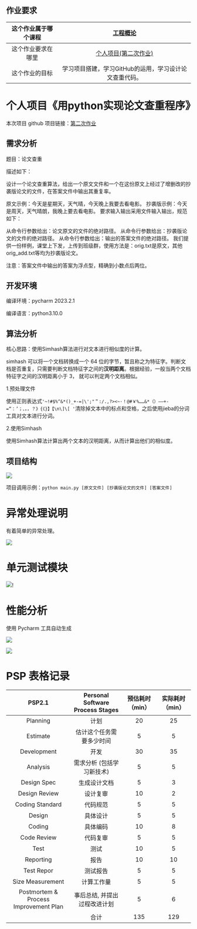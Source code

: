 ## 作业要求

| 这个作业属于哪个课程 | [工程概论](https://edu.cnblogs.com/campus/jmu/ComputerScience21) |
| :------------------: | :----------------------------------------------------------: |
|  这个作业要求在哪里  | [个人项目(第二次作业)](https://edu.cnblogs.com/campus/jmu/ComputerScience21/homework/13034) |
|    这个作业的目标    |    学习项目搭建，学习GitHub的运用，学习设计论文查重代码。    |

# 个人项目《用python实现论文查重程序》

本次项目 github 项目链接：[第二次作业](https://github.com/laobaz/laobaz/tree/main/202121331104)

## 需求分析

题目：论文查重

描述如下：

设计一个论文查重算法，给出一个原文文件和一个在这份原文上经过了增删改的抄袭版论文的文件，在答案文件中输出其重复率。

原文示例：今天是星期天，天气晴，今天晚上我要去看电影。
抄袭版示例：今天是周天，天气晴朗，我晚上要去看电影。
要求输入输出采用文件输入输出，规范如下：

从命令行参数给出：论文原文的文件的绝对路径。
从命令行参数给出：抄袭版论文的文件的绝对路径。
从命令行参数给出：输出的答案文件的绝对路径。
我们提供一份样例，课堂上下发，上传到班级群，使用方法是：orig.txt是原文，其他orig_add.txt等均为抄袭版论文。

注意：答案文件中输出的答案为浮点型，精确到小数点后两位。



## 开发环境

编译环境：pycharm 2023.2.1

编译语言：python3.10.0



## 算法分析



核心思路：使用Simhash算法进行对文本进行相似度的计算。

simhash 可以将一个文档转换成一个 64 位的字节，暂且称之为特征字。判断文档是否重复，只需要判断文档特征字之间的**汉明距离**。根据经验，一般当两个文档特征字之间的汉明距离小于 3， 就可以判定两个文档相似。



1.预处理文件

使用正则表达式`'~!#$%^&*()_+-=|\';"＂:/.,?><~·！@#￥%……&*（）——+-=“：’；、。，？》{《}】【\n\]\[ '`清除掉文本中的标点和空格，之后使用jieba的分词工具对文本进行分词。



2.使用Simhash

使用Simhash算法计算出两个文本的汉明距离，从而计算出他们的相似度。



## 项目结构
![](https://img2023.cnblogs.com/blog/3272818/202309/3272818-20230919224932403-257275416.png)







项目调用示例：`python main.py [原文文件] [抄袭版论文的文件] [答案文件]`





# 异常处理说明

有着简单的异常处理。


![](https://img2023.cnblogs.com/blog/3272818/202309/3272818-20230919225632804-1586188924.png)




# 单元测试模块

![](https://img2023.cnblogs.com/blog/3272818/202309/3272818-20230919224959826-180982371.png)!





# 性能分析

使用 Pycharm 工具自动生成

![](https://img2023.cnblogs.com/blog/3272818/202309/3272818-20230919225524530-1746625617.png)



![](https://img2023.cnblogs.com/blog/3272818/202309/3272818-20230919225030531-944856559.png)






# PSP 表格记录

|                PSP2.1                 | Personal Software Process Stages | 预估耗时（min） | 实际耗时（min） |
| :-----------------------------------: | :------------------------------: | :-------------: | :-------------: |
|               Planning                |               计划               |       20        |       25        |
|               Estimate                |     估计这个任务需要多少时间     |        5        |        5        |
|              Development              |               开发               |       30        |       35        |
|               Analysis                |    需求分析 (包括学习新技术)     |        5        |        5        |
|              Design Spec              |           生成设计文档           |        5        |        3        |
|             Design Review             |             设计复审             |       10        |        2        |
|            Coding Standard            |             代码规范             |        5        |        5        |
|                Design                 |             具体设计             |        5        |        5        |
|                Coding                 |             具体编码             |       10        |        8        |
|              Code Review              |             代码复审             |        5        |        5        |
|                 Test                  |               测试               |       10        |        5        |
|               Reporting               |               报告               |       10        |       10        |
|              Test Repor               |             测试报告             |        5        |        5        |
|           Size Measurement            |            计算工作量            |        5        |        5        |
| Postmortem & Process Improvement Plan |   事后总结, 并提出过程改进计划   |        5        |        6        |
|                                       |               合计               |       135       |       129       |